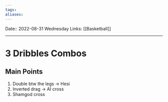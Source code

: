 ```yaml
---
tags: 
aliases: 
---
```

Date:: 2022-08-31 Wednesday
Links: [[Basketball]] 
- - -
# 3 Dribbles Combos

## Main Points

1. Double btw the legs → Hesi
2. Inverted drag → AI cross 
3. Shamgod cross
